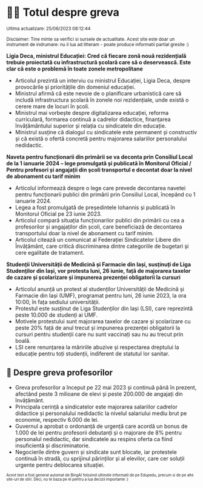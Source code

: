 # 👩‍🏫 Totul despre greva
<sub>Ultima actualizare: 25/06/2023 08:12:44</sub>

<sub>Disclaimer: Tine minte sa verifici si sursele de actualitate. Acest site este doar un instrument de indrumare: nu il lua ad litteram - poate produce informatii partial gresite :)</sub>

**Ligia Deca, ministrul Educației: Cred că fiecare zonă nouă rezidențială trebuie proiectată cu infrastructură școlară care să o deservească. Este clar că este o problemă în toate zonele metropolitane**

- Articolul prezintă un interviu cu ministrul Educației, Ligia Deca, despre provocările și prioritățile din domeniul educației.
- Ministrul afirmă că este nevoie de o planificare urbanistică care să includă infrastructura școlară în zonele noi rezidențiale, unde există o cerere mare de locuri în școli.
- Ministrul mai vorbește despre digitalizarea educației, reforma curriculară, formarea continuă a cadrelor didactice, finanțarea învățământului superior și relația cu sindicatele din educație.
- Ministrul susține că dialogul cu sindicatele este permanent și constructiv și că există o ofertă concretă pentru majorarea salariilor personalului nedidactic.

**Naveta pentru funcționarii din primării se va deconta prin Consiliul Local de la 1 ianuarie 2024 – lege promulgată și publicată în Monitorul Oficial / Pentru profesori și angajații din școli transportul e decontat doar la nivel de abonament cu tarif minim**

- Articolul informează despre o lege care prevede decontarea navetei pentru funcționarii publici din primării prin Consiliul Local, începând cu 1 ianuarie 2024.
- Legea a fost promulgată de președintele Iohannis și publicată în Monitorul Oficial pe 23 iunie 2023.
- Articolul compară situația funcționarilor publici din primării cu cea a profesorilor și angajaților din școli, care beneficiază de decontarea transportului doar la nivel de abonament cu tarif minim.
- Articolul citează un comunicat al Federației Sindicatelor Libere din Învățământ, care critică discriminarea dintre categoriile de bugetari și cere egalitate de tratament.

**Studenții Universității de Medicină și Farmacie din Iași, susținuți de Liga Studenților din Iași, vor protesta luni, 26 iunie, față de majorarea taxelor de cazare și școlarizare și impunerea prezenței obligatorii la cursuri**

- Articolul anunță un protest al studenților Universității de Medicină și Farmacie din Iași (UMF), programat pentru luni, 26 iunie 2023, la ora 10:00, în fața sediului universității.
- Protestul este susținut de Liga Studenților din Iași (LSI), care reprezintă peste 10.000 de studenți ai UMF.
- Motivele protestului sunt majorarea taxelor de cazare și școlarizare cu peste 20% față de anul trecut și impunerea prezenței obligatorii la cursuri pentru studenții care nu sunt vaccinați sau nu au trecut prin boală.
- LSI cere renunțarea la măririile abuzive și respectarea dreptului la educație pentru toți studenții, indiferent de statutul lor sanitar.

## 🏫 Despre greva profesorilor

- Greva profesorilor a început pe 22 mai 2023 și continuă până în prezent, afectând peste 3 milioane de elevi și peste 200.000 de angajați din învățământ.
- Principala cerință a sindicatelor este majorarea salariilor cadrelor didactice și personalului nedidactic la nivelul salariului mediu brut pe economie, respectiv 6.000 de lei.
- Guvernul a aprobat o ordonanță de urgență care acordă un bonus de 1.000 de lei pentru profesorii debutanți și o majorare de 8% pentru personalul nedidactic, dar sindicatele au respins oferta ca fiind insuficientă și discriminatorie.
- Negocierile dintre guvern și sindicate sunt blocate, iar protestele continuă în stradă, cu sprijinul părinților și al elevilor, care cer soluții urgente pentru deblocarea situației.


<sub><sub>Acest text a fost generat automat de BingAI folosind ultimele informatii de pe Edupedu, precum si de pe alte site-uri de stiri. Deci, nu te baza pe el pentru a lua decizii importante :)</sub></sub>